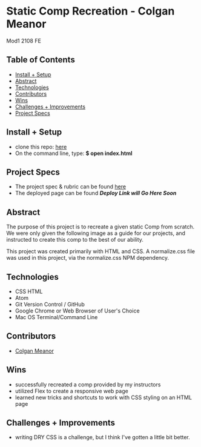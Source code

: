 
# Static Comp Recreation - Colgan Meanor
Mod1 2108 FE

## Table of Contents
  - [Install + Setup](#set-up)  
  - [Abstract](#abstract)
  - [Technologies](#technologies)
  - [Contributors](#contributors)
  - [Wins](#wins)
  - [Challenges + Improvements](#challenges-+-Improvements)
  - [Project Specs](#project-specs)

## Install + Setup
   - clone this repo: [here](https://github.com/colganmeanor/Static-Comp)
   - On the command line, type: **$ open index.html**

## Project Specs
   - The project spec & rubric can be found [here](https://frontend.turing.edu/projects/module-1/m1-static-comp)
   - The deployed page can be found ***Deploy Link will Go Here Soon***



## Abstract

  The purpose of this project is to recreate a given static Comp from scratch. We were only given the following image as a guide for our projects, and instructed to create this comp to the best of our ability.

  This project was created primarily with HTML and CSS. A normalize.css file was used in this project, via the normalize.css NPM dependency.



## Technologies
  - CSS HTML
  - Atom
  - Git Version Control / GitHub
  - Google Chrome or Web Browser of User's Choice
  - Mac OS Terminal/Command Line


## Contributors
  - [Colgan Meanor](https://github.com/colganmeanor)

## Wins
 - successfully recreated a comp provided by my instructors
 - utilized Flex to create a responsive web page
 - learned new tricks and shortcuts to work with CSS styling on an HTML page


## Challenges + Improvements
 - writing DRY CSS is a challenge, but I think I've gotten a little bit better.
 
